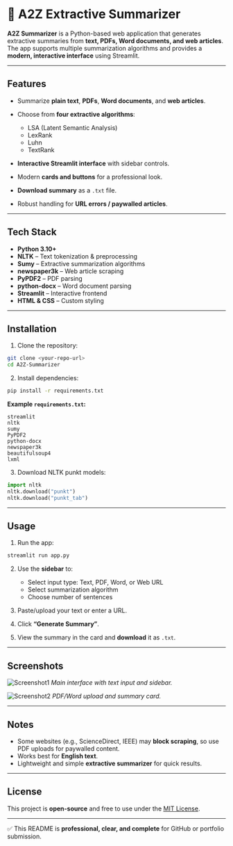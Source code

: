 
# 📝 A2Z Extractive Summarizer

**A2Z Summarizer** is a Python-based web application that generates extractive summaries from **text, PDFs, Word documents, and web articles**. The app supports multiple summarization algorithms and provides a **modern, interactive interface** using Streamlit.

---

## **Features**

* Summarize **plain text**, **PDFs**, **Word documents**, and **web articles**.
* Choose from **four extractive algorithms**:

  * LSA (Latent Semantic Analysis)
  * LexRank
  * Luhn
  * TextRank
* **Interactive Streamlit interface** with sidebar controls.
* Modern **cards and buttons** for a professional look.
* **Download summary** as a `.txt` file.
* Robust handling for **URL errors / paywalled articles**.

---

## **Tech Stack**

* **Python 3.10+**
* **NLTK** – Text tokenization & preprocessing
* **Sumy** – Extractive summarization algorithms
* **newspaper3k** – Web article scraping
* **PyPDF2** – PDF parsing
* **python-docx** – Word document parsing
* **Streamlit** – Interactive frontend
* **HTML & CSS** – Custom styling

---

## **Installation**

1. Clone the repository:

```bash
git clone <your-repo-url>
cd A2Z-Summarizer
```

2. Install dependencies:

```bash
pip install -r requirements.txt
```

**Example `requirements.txt`:**

```
streamlit
nltk
sumy
PyPDF2
python-docx
newspaper3k
beautifulsoup4
lxml
```

3. Download NLTK punkt models:

```python
import nltk
nltk.download("punkt")
nltk.download("punkt_tab")
```

---

## **Usage**

1. Run the app:

```bash
streamlit run app.py
```

2. Use the **sidebar** to:

   * Select input type: Text, PDF, Word, or Web URL
   * Select summarization algorithm
   * Choose number of sentences

3. Paste/upload your text or enter a URL.

4. Click **“Generate Summary”**.

5. View the summary in the card and **download** it as `.txt`.

---

## **Screenshots**

![Screenshot1](screenshots/screenshot1.png)
*Main interface with text input and sidebar.*

![Screenshot2](screenshots/screenshot2.png)
*PDF/Word upload and summary card.*

---

## **Notes**

* Some websites (e.g., ScienceDirect, IEEE) may **block scraping**, so use PDF uploads for paywalled content.
* Works best for **English text**.
* Lightweight and simple **extractive summarizer** for quick results.

---

## **License**

This project is **open-source** and free to use under the [MIT License](LICENSE).

---

✅ This README is **professional, clear, and complete** for GitHub or portfolio submission.

